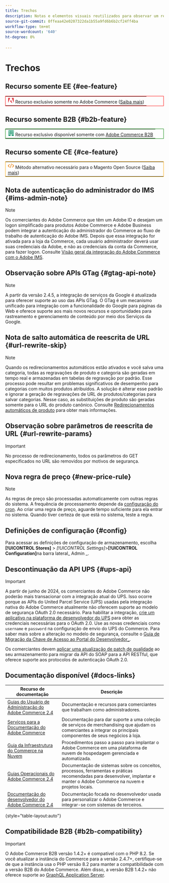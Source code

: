 ```yaml
---
title: Trechos
description: Notas e elementos visuais reutilizados para observar um recurso ou página que se aplica a uma edição específica
source-git-commit: 0ffeaa42e0207322da1b55a9fd6b6b2cf24ff4ba
workflow-type: tm+mt
source-wordcount: '640'
ht-degree: 0%

---
```


# Trechos

## Recurso somente EE {#ee-feature}

<table style="border:1px solid red">
<tr><td><img alt="Recurso do Adobe Commerce" src="../assets/adobe-logo.svg" width="20" height="20" /> Recurso exclusivo somente no Adobe Commerce (<a href="https://experienceleague.adobe.com/docs/commerce-admin/user-guides/home.html#product-editions">Saiba mais</a>)</td></tr>
</table>

## Recurso somente B2B {#b2b-feature}

<table style="border:1px solid green">
<tr><td><img alt="Recurso B2B do Adobe Commerce" src="../assets/b2b.svg" width="20" height="20" /> Recurso exclusivo disponível somente com <a href="https://experienceleague.adobe.com/docs/commerce-admin/b2b/introduction.html?lang=en">Adobe Commerce B2B</a></td></tr>
</table>

## Recurso somente CE {#ce-feature}

<table style="border:1px solid orange">
<tr><td><img alt="Recurso do Magento Open Source" src="../assets/open-source.svg" width="20" height="20" /> Método alternativo necessário para o Magento Open Source (<a href="https://experienceleague.adobe.com/docs/commerce-admin/user-guides/home.html#product-editions">Saiba mais</a>)</td></tr>
</table>

## Nota de autenticação do administrador do IMS {#ims-admin-note}

>[!NOTE]
>
>Os comerciantes do Adobe Commerce que têm um Adobe ID e desejam um logon simplificado para produtos Adobe Commerce e Adobe Business podem integrar a autenticação do administrador do Commerce ao fluxo de trabalho de autenticação do Adobe IMS. Depois que essa integração for ativada para a loja da Commerce, cada usuário administrador deverá usar suas credenciais da Adobe, e não as credenciais da conta da Commerce, para fazer logon. Consulte [Visão geral da integração do Adobe Commerce com o Adobe IMS](/help/getting-started/adobe-ims-integration-overview.md).

## Observação sobre APIs GTag {#gtag-api-note}

>[!NOTE]
>
>A partir da versão 2.4.5, a integração de serviços da Google é atualizada para oferecer suporte ao uso das APIs GTag. O GTag é um mecanismo unificado para integração com a funcionalidade do Google para páginas da Web e oferece suporte aos mais novos recursos e oportunidades para rastreamento e gerenciamento de conteúdo por meio dos Serviços da Google.

## Nota de salto automática de reescrita de URL {#url-rewrite-skip}

>[!NOTE]
>
>Quando os redirecionamentos automáticos estão ativados e você salva uma categoria, todas as regravações de produto e categoria são geradas em tempo real e armazenadas em tabelas de regravação por padrão. Esse processo pode resultar em problemas significativos de desempenho para categorias com muitos produtos atribuídos. A solução é alterar esse padrão e ignorar a geração de regravações de URL de produtos/categorias para salvar categorias. Nesse caso, as substituições de produto são geradas somente para o URL do produto canônico. Consulte [Redirecionamentos automáticos de produto](/help/merchandising-promotions/url-redirect-product-automatic.md) para obter mais informações.

## Observação sobre parâmetros de reescrita de URL {#url-rewrite-params}

>[!IMPORTANT]
>
>No processo de redirecionamento, todos os parâmetros do GET especificados no URL são removidos por motivos de segurança.

## Nova regra de preço {#new-price-rule}

>[!NOTE]
>
>As regras de preço são processadas automaticamente com outras regras do sistema. A frequência de processamento depende da [configuração do cron](https://experienceleague.adobe.com/docs/commerce-operations/configuration-guide/cli/configure-cron-jobs.html). Ao criar uma regra de preço, aguarde tempo suficiente para ela entrar no sistema. Quando tiver certeza de que está no sistema, teste a regra.

## Definições de configuração {#config}

Para acessar as definições de configuração de armazenamento, escolha **[!UICONTROL Stores]** > _[!UICONTROL Settings]_>**[!UICONTROL Configuration]**&#x200B;na barra lateral_ Admin _.

## Descontinuação da API UPS {#ups-api}

>[!IMPORTANT]
>
>A partir de junho de 2024, os comerciantes do Adobe Commerce não poderão mais transacionar com a integração atual do UPS. Isso ocorre porque as APIs do United Parcel Service (UPS) usadas pela integração nativa do Adobe Commerce atualmente não oferecem suporte ao modelo de segurança OAuth 2.0 necessário. Para habilitar a integração, [crie um aplicativo na plataforma de desenvolvedor do UPS](https://developer.ups.com/get-started) para obter as credenciais necessárias para o OAuth 2.0. Use as novas credenciais como `username` e `password` na configuração de envio do UPS do Commerce. Para saber mais sobre a alteração no modelo de segurança, consulte o [Guia de Migração da Chave de Acesso ao Portal do Desenvolvedor_](https://developer.ups.com/oauth-developer-guide). <br/>
>
>Os comerciantes devem [aplicar uma atualização de patch de qualidade](https://experienceleague.adobe.com/docs/commerce-knowledge-base/kb/troubleshooting/known-issues-patches-attached/ups-shipping-method-integration-migration-from-soap-to-restful-api.html) ao seu armazenamento para migrar da API do SOAP para a API RESTful, que oferece suporte aos protocolos de autenticação OAuth 2.0.


## Documentação disponível {#docs-links}

| Recurso de documentação | Descrição |
|----------------------- | ----------- |
| [Guias do Usuário de Administração do Adobe Commerce 2.4](../landing/home.md) | Documentação e recursos para comerciantes que trabalham como administradores. |
| [Serviços para a Documentação do Adobe Commerce](https://experienceleague.adobe.com/docs/commerce/user-guides/home.html) | Documentação para dar suporte a uma coleção de serviços de merchandising que ajudam os comerciantes a integrar os principais componentes de seus negócios à loja. |
| [Guia da Infraestrutura do Commerce na Nuvem](https://experienceleague.adobe.com/docs/commerce-cloud-service/user-guide/overview.html) | Procedimentos passo a passo para implantar o Adobe Commerce em uma plataforma de nuvem de hospedagem gerenciada e automatizada. |
| [Guias Operacionais do Adobe Commerce 2.4](https://experienceleague.adobe.com/docs/commerce-operations/operational-guides/home.html) | Documentação de sistemas sobre os conceitos, processos, ferramentas e práticas recomendadas para desenvolver, implantar e manter o Adobe Commerce na nuvem e projetos locais. |
| [Documentação do desenvolvedor do Adobe Commerce 2.4](https://developer.adobe.com/commerce/docs) | Documentação focada no desenvolvedor usada para personalizar o Adobe Commerce e integrar-se com sistemas de terceiros. |

{style="table-layout:auto"}

## Compatibilidade B2B {#b2b-compatibility}

>[!IMPORTANT]
>
>O Adobe Commerce B2B versão 1.4.2+ é compatível com o PHP 8.2. Se você atualizar a instância do Commerce para a versão 2.4.7+, certifique-se de que a instância usa o PHP versão 8.2 para manter a compatibilidade com a versão B2B do Adobe Commerce. Além disso, a versão B2B 1.4.2+ não oferece suporte ao [GraphQL Application Server](https://experienceleague.adobe.com/en/docs/commerce-operations/performance-best-practices/concepts/application-server).
